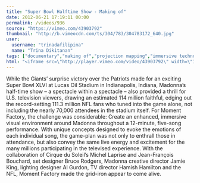 ```yaml
---
title: "Super Bowl Halftime Show - Making of"
date: 2012-06-21 17:19:11 00:00
permalink: /videos/936
source: "https://vimeo.com/43903792"
thumbnail: "http://b.vimeocdn.com/ts/304/783/304783172_640.jpg"
user:
  username: "trinadafilipina"
  name: "Trina Dikitanan"
tags: ["documentary","making of","projection mapping","immersive technology"]
html: "<iframe src=\"http://player.vimeo.com/video/43903792\" width=\"1280\" height=\"720\" frameborder=\"0\" webkitAllowFullScreen mozallowfullscreen allowFullScreen></iframe>"
---
```


While the Giants’ surprise victory over the Patriots made for an exciting Super Bowl XLVI at Lucas Oil Stadium in Indianapolis, Indiana, Madonna’s half-time show – a spectacle within a spectacle – also provided a thrill for U.S. television viewers, drawing an estimated 114 million faithful, edging out the record-setting 111.3 million NFL fans who tuned into the game alone, not including the nearly 70,000 attendees in the stadium itself.
For Moment Factory, the challenge was considerable: Create an enhanced, immersive visual environment around Madonna throughout a 12-minute, five-song performance. With unique concepts designed to evoke the emotions of each individual song, the game-plan was not only to enthrall those in attendance, but also convey the same live energy and excitement for the many millions participating in the televised experience. With the collaboration of Cirque du Soleil’s Michel Laprise and Jean-François Bouchard, set designer Bruce Rodgers, Madonna creative director Jamie King, lighting designer Al Gurdon, TV director Hamish Hamilton and the NFL, Moment Factory made the grid-iron appear to come alive.